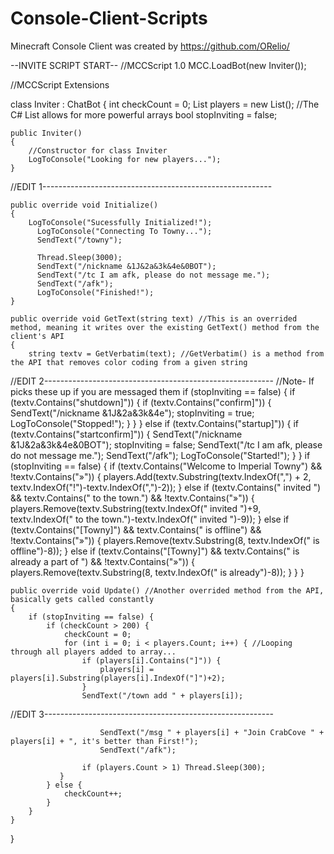 # Console-Client-Scripts
Minecraft Console Client was created by https://github.com/ORelio/

--INVITE SCRIPT START--
//MCCScript 1.0
MCC.LoadBot(new Inviter());
 
//MCCScript Extensions
 
class Inviter : ChatBot
{
    int checkCount = 0;
    List<String> players = new List<String>(); //The C# List allows for more powerful arrays
    bool stopInviting = false;
 
    public Inviter()
    {
        //Constructor for class Inviter
        LogToConsole("Looking for new players...");
    }
//EDIT 1---------------------------------------------------------
    
    public override void Initialize()
    {
        LogToConsole("Sucessfully Initialized!");
	      LogToConsole("Connecting To Towny...");	
	      SendText("/towny");

	      Thread.Sleep(3000);
	      SendText("/nickname &1J&2a&3k&4e&0BOT");
	      SendText("/tc I am afk, please do not message me.");
	      SendText("/afk");
	      LogToConsole("Finished!");
    }

    public override void GetText(string text) //This is an overrided method, meaning it writes over the existing GetText() method from the client's API
    {
        string textv = GetVerbatim(text); //GetVerbatim() is a method from the API that removes color coding from a given string
//EDIT 2---------------------------------------------------------
//Note- If picks these up if you are messaged them
	if (stopInviting == false) {
	          if (textv.Contains("shutdown]")) {
                if (textv.Contains("confirm]")) {
	                  SendText("/nickname &1J&2a&3k&4e");
                    stopInviting = true;
	                  LogToConsole("Stopped!");
                }
	          }
        } else if (textv.Contains("startup]")) {
            if (textv.Contains("startconfirm]")) {
	              SendText("/nickname &1J&2a&3k&4e&0BOT");
                      stopInviting = false;
                      SendText("/tc I am afk, please do not message me.");
	              SendText("/afk");
	              LogToConsole("Started!");
            }
	      }
	      if (stopInviting == false) {
            if (textv.Contains("Welcome to Imperial Towny") && !textv.Contains("»")) {
            players.Add(textv.Substring(textv.IndexOf(",") + 2, textv.IndexOf("!")-textv.IndexOf(",")-2));
            } else if (textv.Contains(" invited ") && textv.Contains(" to the town.") && !textv.Contains("»")) {
            players.Remove(textv.Substring(textv.IndexOf(" invited ")+9, textv.IndexOf(" to the town.")-textv.IndexOf(" invited ")-9));
            } else if (textv.Contains("[Towny]") && textv.Contains(" is offline") && !textv.Contains("»")) {
            players.Remove(textv.Substring(8, textv.IndexOf(" is offline")-8));
            } else if (textv.Contains("[Towny]") && textv.Contains(" is already a part of ") && !textv.Contains("»")) {
            players.Remove(textv.Substring(8, textv.IndexOf(" is already")-8));
            }
        }
    }
 
    public override void Update() //Another overrided method from the API, basically gets called constantly
    {
        if (stopInviting == false) {
            if (checkCount > 200) {
                checkCount = 0;
                for (int i = 0; i < players.Count; i++) { //Looping through all players added to array...
                    if (players[i].Contains("]")) {
                        players[i] = players[i].Substring(players[i].IndexOf("]")+2);
                    }
                    SendText("/town add " + players[i]);
//EDIT 3---------------------------------------------------------

		                SendText("/msg " + players[i] + "Join CrabCove " + players[i] + ", it's better than First!");
		                SendText("/afk");
                       
                    if (players.Count > 1) Thread.Sleep(300);
               }
            } else {
                checkCount++;
            }
        }
    }
}
